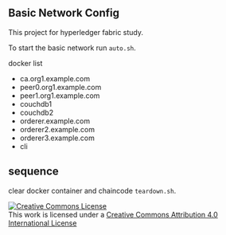 ## Basic Network Config

This project for hyperledger fabric study.

To start the basic network run ``auto.sh``.

docker list
- ca.org1.example.com
- peer0.org1.example.com
- peer1.org1.example.com
- couchdb1
- couchdb2
- orderer.example.com
- orderer2.example.com
- orderer3.example.com
- cli

sequence
-

clear docker container and chaincode ``teardown.sh``.

<a rel="license" href="http://creativecommons.org/licenses/by/4.0/"><img alt="Creative Commons License" style="border-width:0" src="https://i.creativecommons.org/l/by/4.0/88x31.png" /></a><br />This work is licensed under a <a rel="license" href="http://creativecommons.org/licenses/by/4.0/">Creative Commons Attribution 4.0 International License</a>
